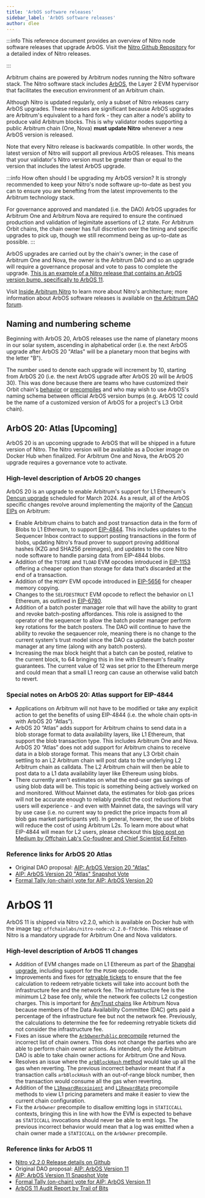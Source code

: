 ```yaml
---
title: 'ArbOS software releases'
sidebar_label: 'ArbOS software releases'
author: dlee
---
```


:::info
This reference document provides an overview of Nitro node software releases that upgrade ArbOS. Visit the [Nitro Github Repository](https://github.com/OffchainLabs/nitro/releases) for a detailed index of Nitro releases.

:::

Arbitrum chains are powered by Arbitrum nodes running the Nitro software stack. The Nitro software stack includes [ArbOS](https://forum.arbitrum.foundation/t/arbitrum-arbos-upgrades/19695), the Layer 2 EVM hypervisor that facilitates the execution environment of an Arbitrum chain.

Although Nitro is updated regularly, only a subset of Nitro releases carry ArbOS upgrades. These releases are significant because ArbOS upgrades are Arbitrum's equivalent to a hard fork - they can alter a node's ability to produce valid Arbitrum blocks. This is why validator nodes supporting a public Arbitrum chain (One, Nova) **must update Nitro** whenever a new ArbOS version is released.

Note that every Nitro release is backwards compatible. In other words, the latest version of Nitro will support all previous ArbOS releases. This means that your validator's Nitro version must be greater than or equal to the version that includes the latest ArbOS upgrade. 

:::info How often should I be upgrading my ArbOS version?
It is strongly recommended to keep your Nitro's node software up-to-date as best you can to ensure you are benefting from the latest improvements to the Arbitrum technology stack. 

For governance approved and mandated (i.e. the DAO) ArbOS upgrades for Arbitrum One and Arbitrum Nova are required to ensure the continued production and validation of legimitate assertions of L2 state. For Arbitrum Orbit chains, the chain owner has full discretion over the timing and specific upgrades to pick up, though we still recommend being as up-to-date as possible.
:::

ArbOS upgrades are carried out by the chain's owner; in the case of Arbitrum One and Nova, the owner is the Arbitrum DAO and so an upgrade will require a governance proposal and vote to pass to complete the upgrade. [This is an example of a Nitro release that contains an ArbOS version bump, specifically to ArbOS 11](https://github.com/OffchainLabs/nitro/releases/tag/v2.2.0).

Visit [Inside Arbitrum Nitro](../../inside-arbitrum-nitro/inside-arbitrum-nitro.mdx) to learn more about Nitro's architecture; more information about ArbOS software releases is available on [the Arbitrum DAO forum](https://forum.arbitrum.foundation/t/arbitrum-arbos-upgrades/19695).

## Naming and numbering scheme
Beginning with ArbOS 20, ArbOS releases use the name of planetary moons in our solar system, ascending in alphabetical order (i.e. the next ArbOS upgrade after ArbOS 20 "Atlas" will be a planetary moon that begins with the letter "B"). 

The number used to denote each upgrade will increment by 10, starting from ArbOS 20 (i.e. the next ArbOS upgrade after ArbOS 20 will be ArbOS 30). This was done because there are teams who have customized their Orbit chain's [behavior](../../launch-orbit-chain/how-tos/customize-stf.mdx) or [precompiles](../../launch-orbit-chain/how-tos/customize-precompile.mdx) and who may wish to use ArbOS's naming schema between official ArbOS version bumps (e.g. ArbOS 12 could be the name of a customized version of ArbOS for a project's L3 Orbit chain).

## ArbOS 20: Atlas [Upcoming]
ArbOS 20 is an upcoming upgrade to ArbOS that will be shipped in a future version of Nitro. The Nitro version will be available as a Docker image on Docker Hub when finalized. For Arbitrum One and Nova, the ArbOS 20 upgrade requires a governance vote to activate.

### High-level description of ArbOS 20 changes
ArbOS 20 is an upgrade to enable Arbitrum's support for L1 Ethereum's [Dencun upgrade](https://eips.ethereum.org/EIPS/eip-7569) scheduled for March 2024. As a result, all of the ArbOS specific changes revolve around implementing the majority of the [Cancun EIPs](https://github.com/ethereum/execution-specs/blob/master/network-upgrades/mainnet-upgrades/cancun.md) on Arbitrum:
- Enable Arbitrum chains to batch and post transaction data in the form of Blobs to L1 Ethereum, to support [EIP-4844](https://eips.ethereum.org/EIPS/eip-4844). This includes updates to the Sequencer Inbox contract to support posting transactions in the form of blobs, updating Nitro's fraud prover to support proving additional hashes (KZG and SHA256 preimages), and updates to the core Nitro node software to handle parsing data from EIP-4844 blobs.
- Addition of the `TSTORE` and `TLOAD` EVM opcodes introduced in [EIP-1153](https://eips.ethereum.org/EIPS/eip-1153) offering a cheaper option than storage for data that’s discarded at the end of a transaction.
- Addition of the `MCOPY` EVM opcode introduced in [EIP-5656](https://eips.ethereum.org/EIPS/eip-5656) for cheaper memory copying.
- Changes to the `SELFDESTRUCT` EVM opcode to reflect the behavior on L1 Ethereum, as outlined in [EIP-6780](https://eips.ethereum.org/EIPS/eip-6780).
- Addition of a batch poster manager role that will have the ability to grant and revoke batch-posting affordances. This role is assigned to the operator of the sequencer to allow the batch poster manager perform key rotations for the batch posters. The DAO will continue to have the ability to revoke the seqauencer role, meaning there is no change to the current system's trust model since the DAO ca update the batch poster manager at any time (along with any batch posters).
- Increasing the max block height that a batch can be posted, relative to the current block, to 64 bringing this in line with Ethereum's finality guarantees. The current value of 12 was set prior to the Ethereum merge and could mean that a small L1 reorg can cause an otherwise valid batch to revert.

### Special notes on ArbOS 20: Atlas support for EIP-4844
- Applications on Arbitrum will not have to be modified or take any explicit action to get the benefits of using EIP-4844 (i.e. the whole chain opts-in with ArbOS 20 “Atlas”).
- ArbOS 20 “Atlas” adds support for Arbitrum chains to send data in a blob storage format to data availability layers, like L1 Ethereum, that support the blob transaction type. This includes Arbitrum One and Nova. ArbOS 20 “Atlas” does not add support for Arbitrum chains to receive data in a blob storage format. This means that any L3 Orbit chain settling to an L2 Arbitrum chain will post data to the underlying L2 Arbitrum chain as calldata. The L2 Arbitrum chain will then be able to post data to a L1 data availability layer like Ethereum using blobs.
- There currently aren’t estimates on what the end-user gas savings of using blob data will be. This topic is something being actively worked on and monitored. Without Mainnet data, the estimates for blob gas prices will not be accurate enough to reliably predict the cost reductions that users will experience - and even with Mainnet data, the savings will vary by use case (i.e. no current way to predict the price impacts from all blob gas market participants yet). In general, however, the use of blobs will reduce the cost of using Arbitrum L2s. To learn more about what EIP-4844 will mean for L2 users, please checkout this [blog post on Medium by Offchain Lab's Co-foudner and Chief Scientist Ed Felten](https://medium.com/offchainlabs/eip-4844-what-does-it-mean-for-l2-users-5e86ebc4c028).

### Reference links for ArbOS 20 Atlas
- Original DAO proposal: [AIP: ArbOS Version 20 "Atlas"](https://forum.arbitrum.foundation/t/aip-arbos-version-20-atlas/20957)
- [AIP: ArbOS Version 20 "Atlas" Snapshot Vote](https://snapshot.org/#/arbitrumfoundation.eth/proposal/0x813a366e287a872ada13d4f8348e771c7aa2d8c3cb00b2be31539ceab5627513)
- [Formal Tally (on-chain) vote for AIP: ArbOS Version 20](https://www.tally.xyz/gov/arbitrum/proposal/46905320292877192134536823079608810426433248493109520384601548724615383601450)

# ArbOS 11
ArbOS 11 is shipped via Nitro v2.2.0, which is available on Docker hub with the image tag: `offchainlabs/nitro-node:v2.2.0-f7dc9de`. This release of Nitro is a mandatory upgrade for Arbitrum One and Nova validators.

### High-level description of ArbOS 11 changes
- Addition of EVM changes made on L1 Ethereum as part of the [Shanghai upgrade](https://ethereum.org/history#shanghai), including support for the `PUSH0` opcode.
- Improvements and fixes for [retryable tickets](../../arbos/l1-to-l2-messaging.mdx) to ensure that the fee calculation to redeem retryable tickets will take into account both the infrastructure fee and the network fee. The infrastructure fee is the minimum L2 base fee only, while the network fee collects L2 congestion charges. This is important for [AnyTrust chains](../../inside-anytrust.mdx) like Arbitrum Nova because members of the Data Availability Committee (DAC) gets paid a percentage of the infrastructure fee but not the network fee. Previously, the calculations to determine the fee for redeeming retryable tickets did not consider the infrastructure fee.
- Fixes an issue where the [`ArbOwnerPublic` precompile](../../for-devs/dev-tools-and-resources/precompiles.mdx#arbownerpublic) returned the incorrect list of chain owners. This does not change the parties who are able to perform chain owner actions. As intended, only the Arbitrum DAO is able to take chain owner actions for Arbitrum One and Nova. 
- Resolves an issue where the [`arbBlockHash` method](../../for-devs/dev-tools-and-resources/precompiles.mdx#arbsys) would take up all the gas when reverting. The previous incorrect behavior meant that if a transaction calls `arbBlockHash` with an out-of-range block number, then the transaction would consume all the gas when reverting.
- Addition of the [`L1RewardReceipient`](../../for-devs/dev-tools-and-resources/precompiles.mdx##arbgasinfo) and [`L1RewardRate`](../../for-devs/dev-tools-and-resources/precompiles.mdx##arbgasinfo) precompile methods to view L1 pricing parameters and make it easier to view the current chain configuration.
- Fix the `ArbOwner` precompile to disallow emitting logs in `STATICCALL` contexts, bringing this in line with how the EVM is expected to behave as `STATICCALL` invocations should never be able to emit logs. The previous incorrect behavior would mean that a log was emitted when a chain owner made a `STATICCALL` on the `ArbOwner` precompile.

### Reference links for ArbOS 11
- [Nitro v2.2.0 Release details on Github](https://github.com/OffchainLabs/nitro/releases/tag/v2.2.0)
- Original DAO proposal: [AIP: ArbOS Version 11](https://forum.arbitrum.foundation/t/aip-arbos-version-11/19696)
- [AIP: ArbOS Version 11 Snapshot Vote](https://snapshot.org/#/arbitrumfoundation.eth/proposal/0xa635e39a2c527f7a1eabf5ea22bdec6f4a265d6c69a06076e65fde0ae0a5941b)
- [Formal Tally (on-chain) vote for AIP: ArbOS Version 11](https://www.tally.xyz/gov/arbitrum/proposal/77069694702187027448745871790562515795432836429094222862498991082283032976814)
- [ArbOS 11 Audit Report by Trail of Bits](https://drive.google.com/file/d/1N3197Z7DuqBpu9qdt-GWPewe8HQakfLY/view)
